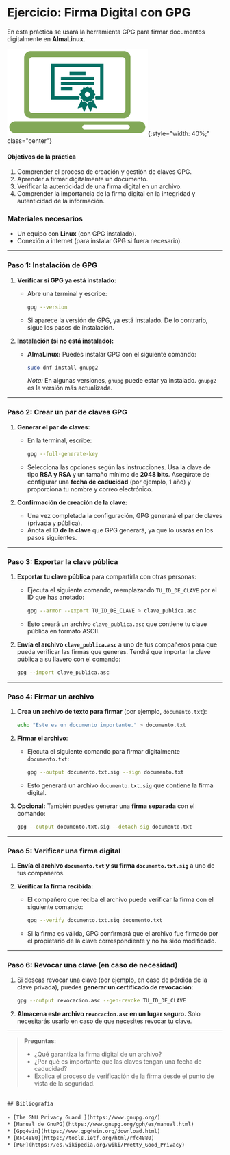 # Ejercicio: Firma Digital con GPG

En esta práctica se usará la herramienta GPG para firmar documentos digitalmente en **AlmaLinux**.

![Logo gpg](../img/firma.png){:style="width: 40%;" class="center"}

#### Objetivos de la práctica

1. Comprender el proceso de creación y gestión de claves GPG.
2. Aprender a firmar digitalmente un documento.
3. Verificar la autenticidad de una firma digital en un archivo.
4. Comprender la importancia de la firma digital en la integridad y autenticidad de la información.


### Materiales necesarios

- Un equipo con **Linux** (con GPG instalado).
- Conexión a internet (para instalar GPG si fuera necesario).

---

### Paso 1: Instalación de GPG

1. **Verificar si GPG ya está instalado:**
   - Abre una terminal y escribe:
     ```bash
     gpg --version
     ```
   - Si aparece la versión de GPG, ya está instalado. De lo contrario, sigue los pasos de instalación.

2. **Instalación (si no está instalado):**
   - **AlmaLinux:** Puedes instalar GPG con el siguiente comando:
     ```bash
     sudo dnf install gnupg2
     ```
     *Nota:* En algunas versiones, `gnupg` puede estar ya instalado. `gnupg2` es la versión más actualizada.

---

### Paso 2: Crear un par de claves GPG

1. **Generar el par de claves:**
   - En la terminal, escribe:
     ```bash
     gpg --full-generate-key
     ```
   - Selecciona las opciones según las instrucciones. Usa la clave de tipo **RSA y RSA** y un tamaño mínimo de **2048 bits**. Asegúrate de configurar una **fecha de caducidad** (por ejemplo, 1 año) y proporciona tu nombre y correo electrónico.

2. **Confirmación de creación de la clave:**
   - Una vez completada la configuración, GPG generará el par de claves (privada y pública).
   - Anota el **ID de la clave** que GPG generará, ya que lo usarás en los pasos siguientes.

---

### Paso 3: Exportar la clave pública

1. **Exportar tu clave pública** para compartirla con otras personas:
   - Ejecuta el siguiente comando, reemplazando `TU_ID_DE_CLAVE` por el ID que has anotado:
     ```bash
     gpg --armor --export TU_ID_DE_CLAVE > clave_publica.asc
     ```
   - Esto creará un archivo `clave_publica.asc` que contiene tu clave pública en formato ASCII.

2. **Envía el archivo `clave_publica.asc`** a uno de tus compañeros para que pueda verificar las firmas que generes. Tendrá que importar la clave pública a su llavero con el comando:
     ```bash
     gpg --import clave_publica.asc
     ```

---

### Paso 4: Firmar un archivo

1. **Crea un archivo de texto para firmar** (por ejemplo, `documento.txt`):
   ```bash
   echo "Este es un documento importante." > documento.txt
   ```

2. **Firmar el archivo**:
   - Ejecuta el siguiente comando para firmar digitalmente `documento.txt`:
     ```bash
     gpg --output documento.txt.sig --sign documento.txt
     ```
   - Esto generará un archivo `documento.txt.sig` que contiene la firma digital.

3. **Opcional:** También puedes generar una **firma separada** con el comando:
   ```bash
   gpg --output documento.txt.sig --detach-sig documento.txt
   ```

---

### Paso 5: Verificar una firma digital

1. **Envía el archivo `documento.txt` y su firma `documento.txt.sig`** a uno de tus compañeros.

2. **Verificar la firma recibida:**
   - El compañero que reciba el archivo puede verificar la firma con el siguiente comando:
     ```bash
     gpg --verify documento.txt.sig documento.txt
     ```
   - Si la firma es válida, GPG confirmará que el archivo fue firmado por el propietario de la clave correspondiente y no ha sido modificado.

---

### Paso 6: Revocar una clave (en caso de necesidad)

1. Si deseas revocar una clave (por ejemplo, en caso de pérdida de la clave privada), puedes **generar un certificado de revocación**:
   ```bash
   gpg --output revocacion.asc --gen-revoke TU_ID_DE_CLAVE
   ```
2. **Almacena este archivo `revocacion.asc` en un lugar seguro.** Solo necesitarás usarlo en caso de que necesites revocar tu clave.

---

>  **Preguntas**:
>    - ¿Qué garantiza la firma digital de un archivo?
>    - ¿Por qué es importante que las claves tengan una fecha de caducidad?
>    - Explica el proceso de verificación de la firma desde el punto de vista de la seguridad.


```

## Bibliografía

- [The GNU Privacy Guard ](https://www.gnupg.org/)
* [Manual de GnuPG](https://www.gnupg.org/gph/es/manual.html)
* [Gpg4win](https://www.gpg4win.org/download.html)
* [RFC4880](https://tools.ietf.org/html/rfc4880)
* [PGP](https://es.wikipedia.org/wiki/Pretty_Good_Privacy)